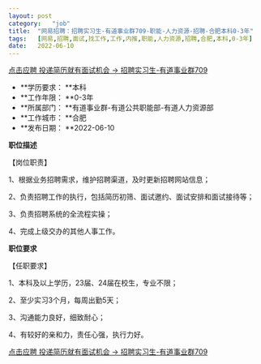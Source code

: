 ```yaml
---
layout:	post
category:	"job"
title:	"网易招聘：招聘实习生-有道事业群709-职能-人力资源-招聘-合肥本科0-3年"
tags:	[网易,招聘,面试,找工作,工作,内推,职能,人力资源,招聘,合肥,本科,0-3年]
date:	2022-06-10
---
```


[点击应聘 投递简历就有面试机会 ->  招聘实习生-有道事业群709](http://mobile.bole.netease.com/bole/boleDetail?id=40791&employeeId=346f03c3cda5f04c&key=all)



- **学历要求： **本科
- **工作年限： **0-3年
- **所属部门： **有道事业群-有道公共职能部-有道人力资源部
- **工作城市： **合肥
- **发布日期： **2022-06-10



**职位描述**

【岗位职责】

1、根据业务招聘需求，维护招聘渠道，及时更新招聘网站信息；

2、负责招聘工作的执行，包括简历初筛、面试邀约、面试安排和面试接待等；

3、负责招聘系统的全流程实操；

4、完成上级交办的其他人事工作。





**职位要求**

【任职要求】

1、本科及以上学历，23届、24届在校生，专业不限；

2、至少实习3个月，每周出勤5天；

3、沟通能力良好，细致耐心；

4、有较好的亲和力，责任心强，执行力好。



[点击应聘 投递简历就有面试机会 ->  招聘实习生-有道事业群709](http://mobile.bole.netease.com/bole/boleDetail?id=40791&employeeId=346f03c3cda5f04c&key=all)